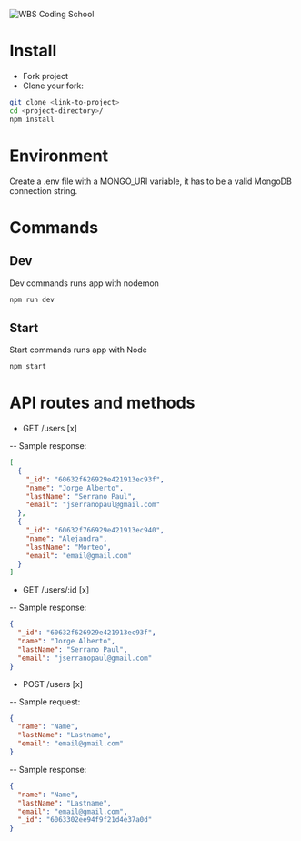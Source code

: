 ![WBS Coding School](https://mlsf03rmjfdn.i.optimole.com/fVWTwdQ.Z_5R~130ed/w:auto/h:auto/q:90/https://www.wbscodingschool.com/files/WBS_CODING_SCHOOL_logo.svg)

# Install

- Fork project
- Clone your fork:

```bash
git clone <link-to-project>
cd <project-directory>/
npm install
```

# Environment

Create a .env file with a MONGO_URI variable, it has to be a valid MongoDB connection string.

# Commands

## Dev

Dev commands runs app with nodemon

```bash
npm run dev
```

## Start

Start commands runs app with Node

```bash
npm start
```

# API routes and methods

- GET /users [x]

-- Sample response:

```json
[
  {
    "_id": "60632f626929e421913ec93f",
    "name": "Jorge Alberto",
    "lastName": "Serrano Paul",
    "email": "jserranopaul@gmail.com"
  },
  {
    "_id": "60632f766929e421913ec940",
    "name": "Alejandra",
    "lastName": "Morteo",
    "email": "email@gmail.com"
  }
]
```

- GET /users/:id [x]

-- Sample response:

```json
{
  "_id": "60632f626929e421913ec93f",
  "name": "Jorge Alberto",
  "lastName": "Serrano Paul",
  "email": "jserranopaul@gmail.com"
}
```

- POST /users [x]

-- Sample request:

```json
{
  "name": "Name",
  "lastName": "Lastname",
  "email": "email@gmail.com"
}
```

-- Sample response:

```json
{
  "name": "Name",
  "lastName": "Lastname",
  "email": "email@gmail.com",
  "_id": "6063302ee94f9f21d4e37a0d"
}
```
